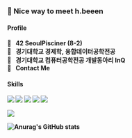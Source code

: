 ### 🤞  </b> Nice way to meet h.beeen 
<h4> Profile </h4>

<p>
  <b>🚀&nbsp;&nbsp;&nbsp;42 SeoulPisciner (8-2)<br/>
  <b>🚀&nbsp;&nbsp;&nbsp;경기대학교</b> 경제학, 융합데이터공학전공<br/>
    <b>🚀&nbsp;&nbsp;&nbsp;경기대학교</b> 컴퓨터공학전공 개발동아리 InQ<br/>
    <b>🚀&nbsp;&nbsp;&nbsp;Contact Me</p>
    


<h4> Skills </h4>

<p>
<img src="https://img.shields.io/badge/C++-000060?/style=flat-square&logo=C%2B%2B&logoColor=white"/> <img src="https://img.shields.io/badge/Java-F80000?/style=flat-square&logo=Oracle&logoColor=white"/> <img src="https://img.shields.io/badge/Python-3776AB?/style=flat-square&logo=Python&logoColor=white"/>
<img src="https://img.shields.io/badge/Spring-6DB33F?style=flat-square&logo=Spring&logoColor=white"/> <img src="https://img.shields.io/badge/Spring_Boot-6DB33F?style=flat-square&logo=SpringBoot&logoColor=white"/>
</p>

<img src="https://img.shields.io/badge/instagram-000060?/style=flat-square&logo=instagram2B%2B&logoColor=white"/>
    
![Anurag's GitHub stats](https://github-readme-stats.vercel.app/api?username=h-beeen&show_icons=true&theme=radical)
